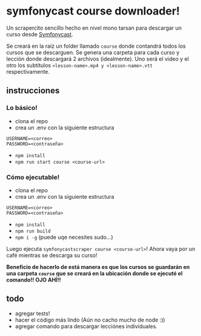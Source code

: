 # symfonycast course downloader!

Un scrapercito sencillo hecho en nivel mono tarsan para descargar un curso desde [Symfonycast](https://symfonycasts.com).

Se creará en la raíz un folder llamado `course` donde contandrá todos los cursos que se descarguen. Se genera una carpeta para cada curso y lección donde descargará 2 archivos (idealmente). Uno será el video y el otro los subtítulos `<lesson-name>.mp4 y <lesson-name>.vtt` respectivamente.

## instrucciones

### Lo básico!

* clona el repo
* crea un .env con la siguiente estructura
```env
USERNAME=<correo>
PASSWORD=<contraseña>
```
* `npm install`
* `npm run start course <course-url>`


### Cómo ejecutable!

* clona el repo
* crea un .env con la siguiente estructura
```env
USERNAME=<correo>
PASSWORD=<contraseña>
```
* `npm install`
* `npm run build`
* `npm i -g` (puede uqe necesites sudo...)

Luego ejecuta `symfonycastscraper course <course-url>`! Ahora vaya por un café mientras se descarga su curso!

**Beneficio de hacerlo de está manera es que los cursos se guardarán en una carpeta `course` que se creará en la ubicación donde se ejecuté el comando!! OJO AHÍ!!**

## todo
* agregar tests!
* hacer el código más lindo (Aún no cacho mucho de node :))
* agregar comando para descargar lecciónes individuales.

